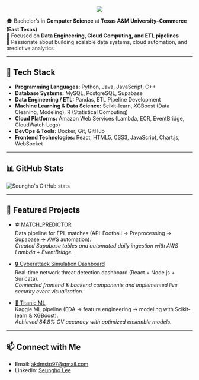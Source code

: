 <div align= "center">
    <img src="https://capsule-render.vercel.app/api?type=waving&color=7f86cc&height=120&text=Hi,%20I'm%20Seungho%20Lee%20👋&animation=&fontColor=ffffff&fontSize=40" />
    </div>
    
    
🎓 Bachelor’s in **Computer Science** at **Texas A&M University–Commerce (East Texas)**  
📌 Focused on **Data Engineering, Cloud Computing, and ETL pipelines**  
🚀 Passionate about building scalable data systems, cloud automation, and predictive analytics  

---

## 🔧 Tech Stack
- **Programming Languages:** Python, Java, JavaScript, C++  
- **Database Systems:** MySQL, PostgreSQL, Supabase  
- **Data Engineering / ETL:** Pandas, ETL Pipeline Development  
- **Machine Learning & Data Science:** Scikit-learn, XGBoost (Data Cleaning, Modeling), R (Statistical Computing)  
- **Cloud Platforms:** Amazon Web Services (Lambda, ECR, EventBridge, CloudWatch Logs)  
- **DevOps & Tools:** Docker, Git, GitHub  
- **Frontend Technologies:** React, HTML5, CSS3, JavaScript, Chart.js, WebSocket  

---

## 📊 GitHub Stats

![Seungho's GitHub stats](https://github-readme-stats.vercel.app/api?username=anuraghazra&theme=chartreuse-dark&show_icons=true)

---

## 📂 Featured Projects
- [⚽ MATCH_PREDICTOR](https://github.com/Leesuenghos/match_predictor)  
  Data pipeline for EPL matches (API-Football → Preprocessing → Supabase → AWS automation).  
  *Created Supabase tables and automated daily ingestion with AWS Lambda + EventBridge.*

- [🔒 Cyberattack Simulation Dashboard](https://github.com/Leesuenghos/group4-project-csci440-01w-SP2025)  
  Real-time network threat detection dashboard (React + Node.js + Suricata).  
  *Connected frontend & backend components and implemented live security event visualization.*  

- [🚢 Titanic ML](https://github.com/Leesuenghos/Titanic---Machine-Learning-from-Disaster-kaggle)  
  Kaggle ML pipeline (EDA → feature engineering → modeling with Scikit-learn & XGBoost).  
  *Achieved 84.8% CV accuracy with optimized ensemble models.*  

---

## 📫 Connect with Me
- Email: akdmstp97@gmail.com 
- LinkedIn: [Seungho Lee](https://www.linkedin.com/in/seungho-lee-360072281)

